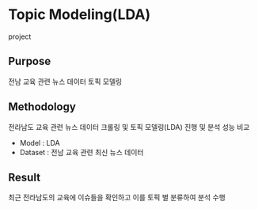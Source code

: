 # Topic Modeling(LDA)
project

## Purpose
전남 교육 관련 뉴스 데이터 토픽 모델링

## Methodology
전라남도 교육 관련 뉴스 데이터 크롤링 및 토픽 모델링(LDA) 진행 및 분석 성능 비교
	
  - Model : LDA
  - Dataset : 전남 교육 관련 최신 뉴스 데이터

## Result
최근 전라남도의 교육에 이슈들을 확인하고 이를 토픽 별 분류하여 분석 수행